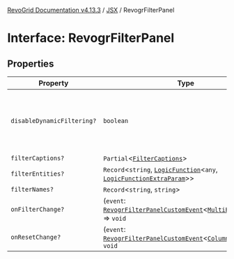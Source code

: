 [RevoGrid Documentation v4.13.3](README.md) / [JSX](Namespace.JSX.md) / RevogrFilterPanel

# Interface: RevogrFilterPanel

## Properties

| Property | Type | Description | Defined in |
| ------ | ------ | ------ | ------ |
| `disableDynamicFiltering?` | `boolean` | Disables dynamic filtering. A way to apply filters on Save only | [src/components.d.ts:1837](https://github.com/revolist/revogrid/blob/827fce61250cb005ab132b3ed11b8ae836712e7b/src/components.d.ts#L1837) |
| `filterCaptions?` | `Partial`\<[`FilterCaptions`](Interface.FilterCaptions.md)\> | - | [src/components.d.ts:1838](https://github.com/revolist/revogrid/blob/827fce61250cb005ab132b3ed11b8ae836712e7b/src/components.d.ts#L1838) |
| `filterEntities?` | `Record`\<`string`, [`LogicFunction`](Interface.LogicFunction.md)\<`any`, [`LogicFunctionExtraParam`](TypeAlias.LogicFunctionExtraParam.md)\>\> | - | [src/components.d.ts:1839](https://github.com/revolist/revogrid/blob/827fce61250cb005ab132b3ed11b8ae836712e7b/src/components.d.ts#L1839) |
| `filterNames?` | `Record`\<`string`, `string`\> | - | [src/components.d.ts:1840](https://github.com/revolist/revogrid/blob/827fce61250cb005ab132b3ed11b8ae836712e7b/src/components.d.ts#L1840) |
| `onFilterChange?` | (`event`: [`RevogrFilterPanelCustomEvent`](Interface.RevogrFilterPanelCustomEvent.md)\<[`MultiFilterItem`](Interface.MultiFilterItem.md)\>) => `void` | - | [src/components.d.ts:1841](https://github.com/revolist/revogrid/blob/827fce61250cb005ab132b3ed11b8ae836712e7b/src/components.d.ts#L1841) |
| `onResetChange?` | (`event`: [`RevogrFilterPanelCustomEvent`](Interface.RevogrFilterPanelCustomEvent.md)\<[`ColumnProp`](TypeAlias.ColumnProp.md)\>) => `void` | - | [src/components.d.ts:1842](https://github.com/revolist/revogrid/blob/827fce61250cb005ab132b3ed11b8ae836712e7b/src/components.d.ts#L1842) |
